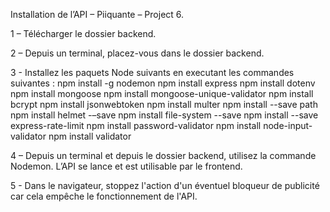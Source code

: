 Installation de l’API – Piiquante – Project 6.

1 – Télécharger le dossier backend.

2 – Depuis un terminal, placez-vous dans le dossier backend.

3 - Installez les paquets Node suivants en executant les commandes suivantes :
npm install -g nodemon
npm install express
npm install dotenv
npm install mongoose 
npm install mongoose-unique-validator 
npm install bcrypt
npm install jsonwebtoken 
npm install multer
npm install --save path
npm install helmet -–save
npm install file-system --save
npm install --save express-rate-limit
npm install password-validator
npm install node-input-validator
npm install validator

4 – Depuis un terminal et depuis le dossier backend, utilisez la commande Nodemon. L’API se lance et est utilisable par le frontend.

5 - Dans le navigateur, stoppez l'action d'un éventuel bloqueur de publicité car cela empêche le fonctionnement de l'API.
